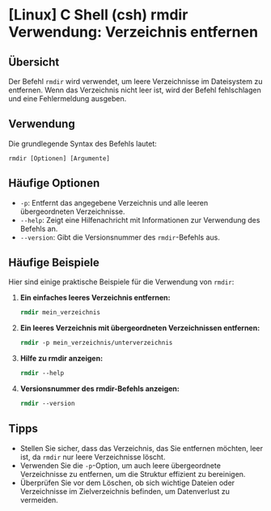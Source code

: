 # [Linux] C Shell (csh) rmdir Verwendung: Verzeichnis entfernen

## Übersicht
Der Befehl `rmdir` wird verwendet, um leere Verzeichnisse im Dateisystem zu entfernen. Wenn das Verzeichnis nicht leer ist, wird der Befehl fehlschlagen und eine Fehlermeldung ausgeben.

## Verwendung
Die grundlegende Syntax des Befehls lautet:

```
rmdir [Optionen] [Argumente]
```

## Häufige Optionen
- `-p`: Entfernt das angegebene Verzeichnis und alle leeren übergeordneten Verzeichnisse.
- `--help`: Zeigt eine Hilfenachricht mit Informationen zur Verwendung des Befehls an.
- `--version`: Gibt die Versionsnummer des `rmdir`-Befehls aus.

## Häufige Beispiele
Hier sind einige praktische Beispiele für die Verwendung von `rmdir`:

1. **Ein einfaches leeres Verzeichnis entfernen:**
   ```csh
   rmdir mein_verzeichnis
   ```

2. **Ein leeres Verzeichnis mit übergeordneten Verzeichnissen entfernen:**
   ```csh
   rmdir -p mein_verzeichnis/unterverzeichnis
   ```

3. **Hilfe zu rmdir anzeigen:**
   ```csh
   rmdir --help
   ```

4. **Versionsnummer des rmdir-Befehls anzeigen:**
   ```csh
   rmdir --version
   ```

## Tipps
- Stellen Sie sicher, dass das Verzeichnis, das Sie entfernen möchten, leer ist, da `rmdir` nur leere Verzeichnisse löscht.
- Verwenden Sie die `-p`-Option, um auch leere übergeordnete Verzeichnisse zu entfernen, um die Struktur effizient zu bereinigen.
- Überprüfen Sie vor dem Löschen, ob sich wichtige Dateien oder Verzeichnisse im Zielverzeichnis befinden, um Datenverlust zu vermeiden.